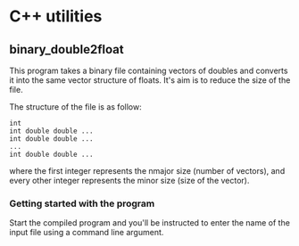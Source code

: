 # C++ utilities

## binary_double2float
This program takes a binary file containing vectors of doubles and converts it into the same vector structure of floats. It's aim is to reduce the size of the file. 

The structure of the file is as follow:

```
int
int double double ... 
int double double ...
...
int double double ... 
```

where the first integer represents the nmajor size (number of vectors), and every other integer represents the minor size (size of the vector). 

### Getting started with the program
Start the compiled program and you'll be instructed to enter the name of the input file using a command line argument.
